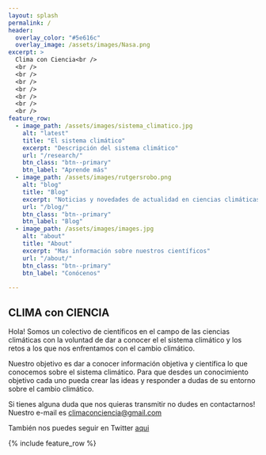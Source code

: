 ```yaml
---
layout: splash
permalink: /
header:
  overlay_color: "#5e616c"
  overlay_image: /assets/images/Nasa.png
excerpt: >
  Clima con Ciencia<br />
  <br />
  <br />
  <br />
  <br />
  <br />
  <br />
  <br />
feature_row:
  - image_path: /assets/images/sistema_climatico.jpg
    alt: "latest"
    title: "El sistema climático"
    excerpt: "Descripción del sistema climático"
    url: "/research/"
    btn_class: "btn--primary"
    btn_label: "Aprende más"
  - image_path: /assets/images/rutgersrobo.png
    alt: "blog"
    title: "Blog"
    excerpt: "Noticias y novedades de actualidad en ciencias climáticas"
    url: "/blog/"
    btn_class: "btn--primary"
    btn_label: "Blog"
  - image_path: /assets/images/images.jpg
    alt: "about"
    title: "About"
    excerpt: "Mas información sobre nuestros científicos"
    url: "/about/"
    btn_class: "btn--primary"
    btn_label: "Conócenos"  
    
---
```



<h2>CLIMA con CIENCIA</h2>

Hola! Somos un colectivo de científicos en el campo de las ciencias climáticas con la voluntad de dar a conocer el el sistema climático y los retos a los que nos enfrentamos con el cambio climático. 

Nuestro objetivo es dar a conocer información objetiva y científica lo que conocemos sobre el sistema climático. Para que desdes un conocimiento objetivo cada uno pueda crear las ideas y responder a dudas de su entorno sobre el cambio climático. 


Si tienes alguna duda que nos quieras transmitir no dudes en contactarnos! Nuestro e-mail es [climaconciencia@gmail.com](mailto:climaconciencia@gmail.com)

También nos puedes seguir en Twitter [aqui](https://twitter.com/CLIMAconCIENCIA)


{% include feature_row %}

 
